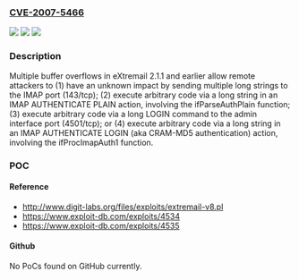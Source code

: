 ### [CVE-2007-5466](https://cve.mitre.org/cgi-bin/cvename.cgi?name=CVE-2007-5466)
![](https://img.shields.io/static/v1?label=Product&message=n%2Fa&color=blue)
![](https://img.shields.io/static/v1?label=Version&message=n%2Fa&color=blue)
![](https://img.shields.io/static/v1?label=Vulnerability&message=n%2Fa&color=brighgreen)

### Description

Multiple buffer overflows in eXtremail 2.1.1 and earlier allow remote attackers to (1) have an unknown impact by sending multiple long strings to the IMAP port (143/tcp); (2) execute arbitrary code via a long string in an IMAP AUTHENTICATE PLAIN action, involving the ifParseAuthPlain function; (3) execute arbitrary code via a long LOGIN command to the admin interface port (4501/tcp); or (4) execute arbitrary code via a long string in an IMAP AUTHENTICATE LOGIN (aka CRAM-MD5 authentication) action, involving the ifProcImapAuth1 function.

### POC

#### Reference
- http://www.digit-labs.org/files/exploits/extremail-v8.pl
- https://www.exploit-db.com/exploits/4534
- https://www.exploit-db.com/exploits/4535

#### Github
No PoCs found on GitHub currently.

